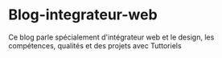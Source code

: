 # Blog-integrateur-web
Ce blog parle spécialement d'intégrateur web et le design, les compétences, qualités  et des projets avec Tuttoriels
